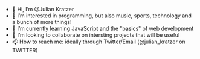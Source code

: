 - 👋 Hi, I’m @Julian Kratzer
- 👀 I’m interested in programming, but also music, sports, technology and a bunch of more things!
- 🌱 I’m currently learning JavaScript and the "basics" of web development
- 💞️ I’m looking to collaborate on intersting projects that will be useful
- 📫 How to reach me: ideally through Twitter/Email (@julian_kratzer on TWITTER)

<!---
JuKrRah/JuKrRah is a ✨ special ✨ repository because its `README.md` (this file) appears on your GitHub profile.
You can click the Preview link to take a look at your changes.
--->
